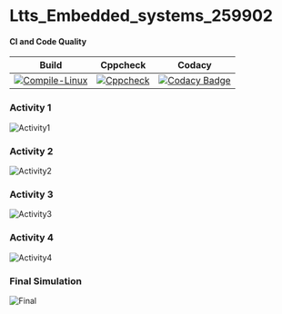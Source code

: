 # Ltts_Embedded_systems_259902

#### CI and Code Quality

|Build|Cppcheck|Codacy|
|:--:|:--:|:--:|
|[![Compile-Linux](https://github.com/bharathkrshetty/embedded/actions/workflows/Compile.yml/badge.svg)](https://github.com/bharathkrshetty/embedded/actions/workflows/Compile.yml)|[![Cppcheck](https://github.com/AchuthaVVyas/Ltts_Embedded_systems_259902/actions/workflows/codeQuality.yml/badge.svg)](https://github.com/AchuthaVVyas/Ltts_Embedded_systems_259902/actions/workflows/codeQuality.yml)|[![Codacy Badge](https://app.codacy.com/project/badge/Grade/3373adfde1a14fb5a4ac66bc26aa506d)](https://www.codacy.com/gh/AchuthaVVyas/Ltts_Embedded_systems_259902/dashboard?utm_source=github.com&amp;utm_medium=referral&amp;utm_content=AchuthaVVyas/Ltts_Embedded_systems_259902&amp;utm_campaign=Badge_Grade)|

### Activity 1 
![Activity1](https://user-images.githubusercontent.com/80733877/116662380-5843a380-a9b3-11eb-9436-70d5a4f1864a.png)

### Activity 2
![Activity2](https://user-images.githubusercontent.com/80733877/116662580-9214aa00-a9b3-11eb-944e-31ad9e36b067.png)

### Activity 3
![Activity3](https://user-images.githubusercontent.com/80733877/116662621-9fca2f80-a9b3-11eb-95c3-9367ad9d0ff4.png)

### Activity 4
![Activity4](https://user-images.githubusercontent.com/80733877/116662647-aa84c480-a9b3-11eb-97c8-ebd1b46f730b.png)

### Final Simulation
![Final](https://user-images.githubusercontent.com/80733877/116662698-b96b7700-a9b3-11eb-9250-08336697d5e7.png)
